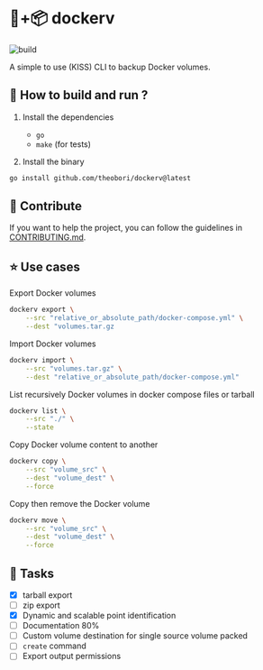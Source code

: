# 🐋+📦 dockerv

![build](https://github.com/theobori/dockerv/actions/workflows/build.yml/badge.svg)

A simple to use (KISS) CLI to backup Docker volumes.

## 📖 How to build and run ?

1. Install the dependencies
    - `go`
    - `make` (for tests)

2. Install the binary
   
```bash
go install github.com/theobori/dockerv@latest
```

## 🤝 Contribute

If you want to help the project, you can follow the guidelines in [CONTRIBUTING.md](./CONTRIBUTING.md).

## ⭐ Use cases

Export Docker volumes

```bash
dockerv export \
    --src "relative_or_absolute_path/docker-compose.yml" \
    --dest "volumes.tar.gz
```

Import Docker volumes

```bash
dockerv import \
    --src "volumes.tar.gz" \
    --dest "relative_or_absolute_path/docker-compose.yml"
```

List recursively Docker volumes in docker compose files or tarball

```bash
dockerv list \
    --src "./" \
    --state
```

Copy Docker volume content to another 

```bash
dockerv copy \
    --src "volume_src" \
    --dest "volume_dest" \
    --force
```

Copy then remove the Docker volume 

```bash
dockerv move \
    --src "volume_src" \
    --dest "volume_dest" \
    --force
```

## 🎉 Tasks

- [x] tarball export
- [ ] zip export
- [x] Dynamic and scalable point identification
- [ ] Documentation 80%
- [ ] Custom volume destination for single source volume packed
- [ ] `create` command
- [ ] Export output permissions
